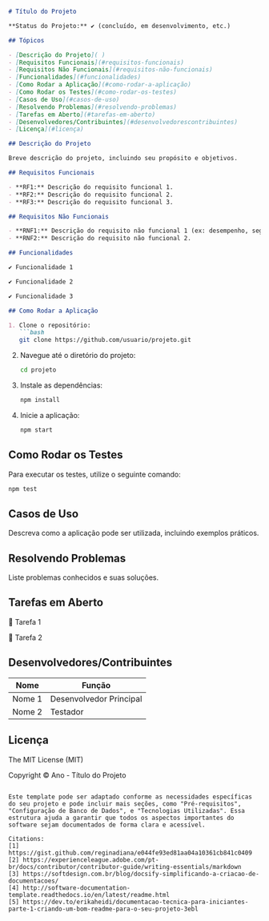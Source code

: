 

```markdown
# Título do Projeto

**Status do Projeto:** ✔️ (concluído, em desenvolvimento, etc.)

## Tópicos

- [Descrição do Projeto]( )
- [Requisitos Funcionais](#requisitos-funcionais)
- [Requisitos Não Funcionais](#requisitos-não-funcionais)
- [Funcionalidades](#funcionalidades)
- [Como Rodar a Aplicação](#como-rodar-a-aplicação)
- [Como Rodar os Testes](#como-rodar-os-testes)
- [Casos de Uso](#casos-de-uso)
- [Resolvendo Problemas](#resolvendo-problemas)
- [Tarefas em Aberto](#tarefas-em-aberto)
- [Desenvolvedores/Contribuintes](#desenvolvedorescontribuintes)
- [Licença](#licença)

## Descrição do Projeto

Breve descrição do projeto, incluindo seu propósito e objetivos.

## Requisitos Funcionais

- **RF1:** Descrição do requisito funcional 1.
- **RF2:** Descrição do requisito funcional 2.
- **RF3:** Descrição do requisito funcional 3.

## Requisitos Não Funcionais

- **RNF1:** Descrição do requisito não funcional 1 (ex: desempenho, segurança).
- **RNF2:** Descrição do requisito não funcional 2.

## Funcionalidades

✔️ Funcionalidade 1

✔️ Funcionalidade 2

✔️ Funcionalidade 3

## Como Rodar a Aplicação

1. Clone o repositório:
   ```bash
   git clone https://github.com/usuario/projeto.git
   ```

2. Navegue até o diretório do projeto:
   ```bash
   cd projeto
   ```

3. Instale as dependências:
   ```bash
   npm install
   ```

4. Inicie a aplicação:
   ```bash
   npm start
   ```

## Como Rodar os Testes

Para executar os testes, utilize o seguinte comando:
```bash
npm test
```

## Casos de Uso

Descreva como a aplicação pode ser utilizada, incluindo exemplos práticos.

## Resolvendo Problemas

Liste problemas conhecidos e suas soluções.

## Tarefas em Aberto

📝 Tarefa 1

📝 Tarefa 2

## Desenvolvedores/Contribuintes

| Nome          | Função                  |
|---------------|-------------------------|
| Nome 1       | Desenvolvedor Principal  |
| Nome 2       | Testador                |

## Licença

The MIT License (MIT)

Copyright © Ano - Título do Projeto
```

Este template pode ser adaptado conforme as necessidades específicas do seu projeto e pode incluir mais seções, como "Pré-requisitos", "Configuração de Banco de Dados", e "Tecnologias Utilizadas". Essa estrutura ajuda a garantir que todos os aspectos importantes do software sejam documentados de forma clara e acessível.

Citations:
[1] https://gist.github.com/reginadiana/e044fe93ed81aa04a10361cb841c0409
[2] https://experienceleague.adobe.com/pt-br/docs/contributor/contributor-guide/writing-essentials/markdown
[3] https://softdesign.com.br/blog/docsify-simplificando-a-criacao-de-documentacoes/
[4] http://software-documentation-template.readthedocs.io/en/latest/readme.html
[5] https://dev.to/erikaheidi/documentacao-tecnica-para-iniciantes-parte-1-criando-um-bom-readme-para-o-seu-projeto-3ebl